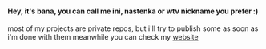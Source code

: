
#### Hey, it's bana, you can call me ini, nastenka or wtv nickname you prefer :)

most of my projects are private repos, but i'll try to publish some as soon as i'm done with them
meanwhile you can check my [website](https://yourwebsite.com)
